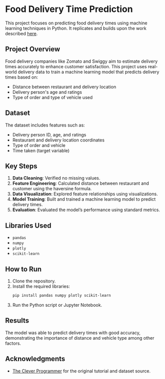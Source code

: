 # Food Delivery Time Prediction

This project focuses on predicting food delivery times using machine learning techniques in Python. It replicates and builds upon the work described [here](https://thecleverprogrammer.com/2023/01/02/food-delivery-time-prediction-using-python/).

## Project Overview

Food delivery companies like Zomato and Swiggy aim to estimate delivery times accurately to enhance customer satisfaction. This project uses real-world delivery data to train a machine learning model that predicts delivery times based on:

- Distance between restaurant and delivery location
- Delivery person's age and ratings
- Type of order and type of vehicle used

## Dataset

The dataset includes features such as:
- Delivery person ID, age, and ratings
- Restaurant and delivery location coordinates
- Type of order and vehicle
- Time taken (target variable)

## Key Steps

1. **Data Cleaning**: Verified no missing values.
2. **Feature Engineering**: Calculated distance between restaurant and customer using the haversine formula.
3. **Data Visualization**: Explored feature relationships using visualizations.
4. **Model Training**: Built and trained a machine learning model to predict delivery times.
5. **Evaluation**: Evaluated the model’s performance using standard metrics.

## Libraries Used

- `pandas`
- `numpy`
- `plotly`
- `scikit-learn`

## How to Run

1. Clone the repository.
2. Install the required libraries:
   ```bash
   pip install pandas numpy plotly scikit-learn
   ```
3. Run the Python script or Jupyter Notebook.

## Results

The model was able to predict delivery times with good accuracy, demonstrating the importance of distance and vehicle type among other factors.

## Acknowledgments

- [The Clever Programmer](https://thecleverprogrammer.com/) for the original tutorial and dataset source.
